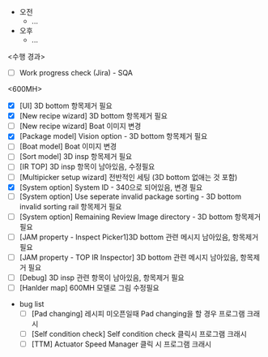 - 오전
	- ...
- 오후
	- ...

<수행 경과>
- [ ] Work progress check (Jira) - SQA

<600MH>
- [x] [UI] 3D bottom 항목제거 필요
- [x] [New recipe wizard] 3D bottom 항목제거 필요
- [ ] [New recipe wizard] Boat 이미지 변경
- [x] [Package model] Vision option - 3D bottom 항목제거 필요
- [ ] [Boat model] Boat 이미지 변경
- [ ] [Sort model] 3D insp 항목제거 필요
- [ ] [IR TOP] 3D insp 항목이 남아있음, 수정필요
- [ ] [Multipicker setup wizard] 전반적인 세팅 (3D bottom 없애는 것 포함)
- [x] [System option] System ID - 340으로 되어있음, 변경 필요
- [ ] [System option] Use seperate invalid package sorting - 3D bottom invalid sorting rail 항목제거 필요
- [ ] [System option] Remaining Review Image directory - 3D bottom 항목제거 필요
- [ ] [JAM property - Inspect Picker1]3D bottom 관련 메시지 남아있음, 항목제거 필요
- [ ] [JAM property - TOP IR Inspector] 3D bottom 관련 메시지 남아있음, 항목제거 필요
- [ ] [Debug] 3D insp 관련 항목이 남아있음, 항목제거 필요
- [ ] [Hanlder map] 600MH 모델로 그림 수정필요

- bug list
	- [ ] [Pad changing] 레시피 미오픈일때 Pad changing을 할 경우 프로그램 크래시
	- [ ] [Self condition check] Self condition check 클릭시 프로그램 크래시
	- [ ] [TTM] Actuator Speed Manager 클릭 시 프로그램 크래시